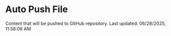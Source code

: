 # Auto Push File

Content that will be pushed to GitHub repository.
Last updated: 06/28/2025, 11:58:06 AM